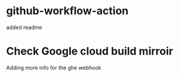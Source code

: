 # github-workflow-action

added readme


# Check Google cloud build mirroir
Adding more info for the ghe webhook
